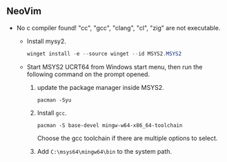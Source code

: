 ## NeoVim

* No c compiler found! "cc", "gcc", "clang", "cl", "zig" are not executable.

  - Install mysy2.

    ```powershell
    winget install -e --source winget --id MSYS2.MSYS2
    ```

  - Start MSYS2 UCRT64 from Windows start menu, then run the following command on the prompt opened.

    1. update the package manager inside MSYS2.
    
        ```shell
        pacman -Syu
        ```
    2. Install `gcc`.

        ```shell
        pacman -S base-devel mingw-w64-x86_64-toolchain
        ```

        Choose the gcc toolchain if there are multiple options to select.

    3. Add `C:\msys64\mingw64\bin` to the system path.

